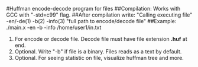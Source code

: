 #Huffman encode-decode program for files
##Compilation:
    Works with GCC with "-std=c99" flag.
##After compilation write:
    "Calling executing file" -en/-de(1) -b(2) -info(3) "full path to encode/decode file"
##Example:
    ./main.x -en -b -info /home/user1/in.txt
 1. For encode or decode file. Decode file must have file extension **.huf** at end.
 2. Optional. Write "-b" if file is a binary. Files reads as a text by default.
 3. Optional. For seeing statistic on file, visualize huffman tree and more.